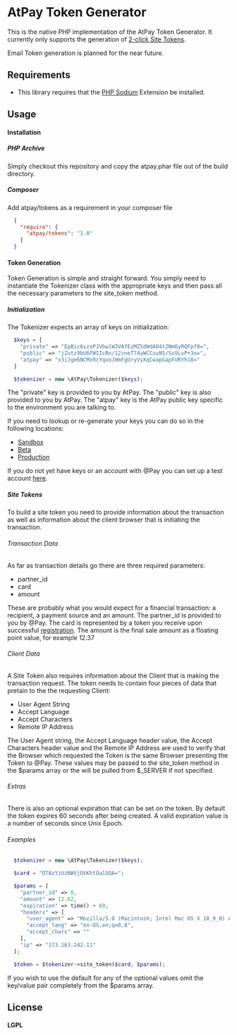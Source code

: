 # AtPay Token Generator

This is the native PHP implementation of the AtPay Token Generator.  It currently only supports the generation of [2-click Site Tokens](http://developer.atpay.com/v1/guides/accepting-cards/).

Email Token generation is planned for the near future.

## Requirements

* This library requires that the [PHP Sodium](https://github.com/alethia7/php-sodium) Extension be installed.

## Usage

#### Installation

##### PHP Archive

Simply checkout this repository and copy the atpay.phar file out of the build directory.

##### Composer

Add atpay/tokens as a requirement in your composer file

```json
  {
    "require": {
      "atpay/tokens": "1.0"
    }
  }
```

#### Token Generation

Token Generation is simple and straight forward.  You simply need to instantiate the Tokenizer class with the appropriate keys and then pass all the necessary parameters to the site_token method.

##### Initialization

The Tokenizer expects an array of keys on initialization:

```php
  $keys = [
    "private" => "EpBic6szxPJVbwlW3VAfEzMZSdWdA04t2Nm6yRQFpf0=",
    "public" => "jZutz9bU6FWIIcRn/12zneT74yWCCuvN5/Su5LvP+3o=",
    "atpay" => "x3iJge6NCMx9cYqxoJHmFgUryVyXqCwapGapFURYh18="
  ]

  $tokenizer = new \AtPay\Tokenizer($keys);
```

The "private" key is provided to you by AtPay.
The "public" key is also provided to you by AtPay.
The "atpay" key is the AtPay public key specific to the environment you are talking to.

If you need to lookup or re-generate your keys you can do so in the following locations:

* [Sandbox](https://sandbox-api.atpay.com)
* [Beta](https://beta-api.atpay.com)
* [Production](https://api.atpay.com)

If you do not yet have keys or an account with @Pay you can set up a test account [here](https://www.atpay.com/request-sandbox-access/).

##### Site Tokens

To build a site token you need to provide information about the transaction as well as information about the client browser that is initiating the transaction.

###### Transaction Data

As far as transaction details go there are three required parameters:

* partner_id
* card
* amount

These are probably what you would expect for a financial transaction: a recipient, a payment source and an amount.  The partner_id is provided to you by @Pay.  The card is represented by a token you receive upon successful [registration](http://developer.atpay.com/v1/guides/registering-cards/).  The amount is the final sale amount as a floating point value, for example 12.37

###### Client Data

A Site Token also requires information about the Client that is making the transaction request. The token needs to contain four pieces of data that pretain to the the requesting Client:  

* User Agent String
* Accept Language
* Accept Characters
* Remote IP Address

The User Agent string, the Accept Language header value, the Accept Characters header value and the Remote IP Address are used to verify that the Browser which requested the Token is the same Browser presenting the Token to @Pay.  These values may be passed to the site_token method in the $params array or the will be pulled from $_SERVER if not specified.

###### Extras

There is also an optional expiration that can be set on the token.  By default the token expires 60 seconds after being created.  A valid expiration value is a number of seconds since Unix Epoch.

###### Examples

```php
  $tokenizer = new \AtPay\Tokenizer($keys);

  $card = "OTAzYzUzNWVjOVKhtOalUQA=";

  $params = [
    "partner_id" => 0,
    "amount" => 12.62,
    "expiration" => time() + 60,
    "headers" => [
      "user_agent" => "Mozilla/5.0 (Macintosh; Intel Mac OS X 10_9_0) AppleWebKit/537.36 (KHTML, like Gecko) Chrome/30.0.1599.101 Safari/537.36",
      "accept_lang" => "en-US,en;q=0.8",
      "accept_chars" => ""
    ],
    "ip" => "173.163.242.11"
  ];

  $token = $tokenizer->site_token($card, $params);
```

If you wish to use the default for any of the optional values omit the key/value pair completely from the $params array.

## License

#### LGPL